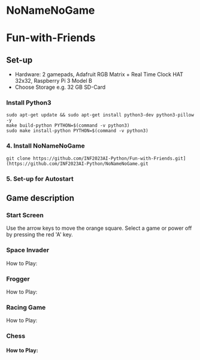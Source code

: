 # NoNameNoGame
# Fun-with-Friends

## Set-up
+ Hardware: 2 gamepads, Adafruit RGB Matrix + Real Time Clock HAT 32x32, Raspberry Pi 3 Model B
+ Choose Storage e.g. 32 GB SD-Card

### Install Python3
  ```
  sudo apt-get update && sudo apt-get install python3-dev python3-pillow -y
  make build-python PYTHON=$(command -v python3)
  sudo make install-python PYTHON=$(command -v python3)
  ```
### 4. Install NoNameNoGame
  ```
  git clone https://github.com/INF2023AI-Python/Fun-with-Friends.git](https://github.com/INF2023AI-Python/NoNameNoGame.git
  ```
### 5. Set-up for Autostart


## Game description
### Start Screen
Use the arrow keys to move the orange square.
Select a game or power off by pressing the red 'A' key.

### Space Invader 
How to Play:


### Frogger


How to Play:


### Racing Game


How to Play:


### Chess


#### How to Play:


